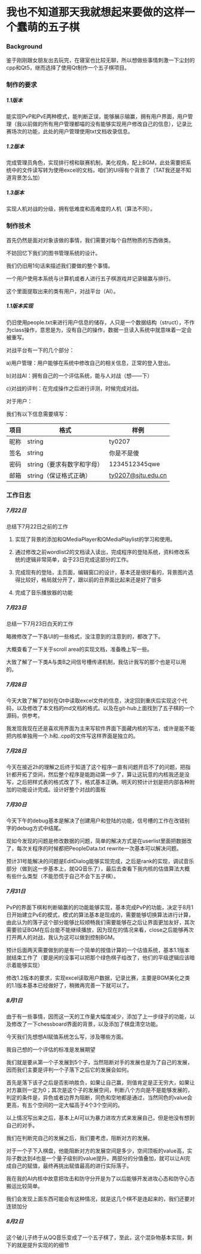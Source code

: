 # 我也不知道那天我就想起来要做的这样一个蠢萌的五子棋

### Background

​	鉴于刚刚跟女朋友出去玩完，在寝室也比较无聊，所以想做些事情刺激一下尘封的cpp和Qt5，继而选择了使用Qt制作一个五子棋项目。

### 制作的要求

##### 1.1版本

能实现PvP和PvE两种模式，能判断正误，能够展示输赢，拥有用户界面，用户管理（我以前做的所有用户管理都喵的没有能够实现用户修改自己的信息），记录比赛场次的功能，此处的用户管理使用txt文档收录信息。

##### 1.2版本

完成管理员角色，实现排行榜和联赛机制，美化视角，配上BGM，此处需要把系统中的文件读写转为使用excel的文档，咱们的UI得有个背景了（TAT我还是不知道背景怎么加）

##### 1.3版本

实现人机对战的分级，拥有低难度和高难度的人机（算法不同）。

### 制作技术

首先仍然是面对对象该做的事情，我们需要对每个自然物质的东西做类。

不妨回忆下我们的图书管理系统的设计。

我们仍旧用1句话来描述我们要做的整个事情。

一个用户使用本系统与计算机或者人进行五子棋游戏并记录输赢与排行。

这个里面提取出来的类有用户，对战平台（AI）。

##### 1.1版本实现

仍旧使用people.txt来进行用户信息的储存，人只是一个数据结构（struct），不作为class操作，意思是为，没有自己的操作，数据一旦读入系统中就意味着一定会被重写。

对战平台有一下的几个部分：

a)用户管理：用户能够在系统中修改自己的相关信息，正常的登入登出。

b)对战AI：拥有自己的一个评估系统，能与人对战（想——下）

c)对战的评判：在完成操作之后进行评测，时候完成对战。

对于用户：

我们有以下信息需要填写：

| 项目   | 格式               | 样例                 |
| ---- | ---------------- | ------------------ |
| 昵称   | string           | ty0207             |
| 签名   | string           | 你是不是傻              |
| 密码   | string（要求有数字和字母） | 1234512345qwe      |
| 邮箱   | string（保证格式正确）   | ty0207@sjtu.edu.cn |

### 工作日志

##### 7月22日

总结下7月22日之前的工作

1. 实现了背景的添加和QMediaPlayer和QMediaPlaylist的学习和使用。


2. 通过修改之前wordlist2的文档读入读出，完成程序的登陆系统，资料修改系统的逻辑非常简单，会于23日完成这部分的工作。


3. 完成现有的登陆，主页面，编辑窗口的设计，基本还是很好看的，背景图片选得比较好，格局就分开了，跟以前的丑界面比起来还是好了很多
4. 完成了音乐播放器的功能

##### 7月23日

总结一下7月23日白天的工作  

略微修改了一下各UI的一些格式，没注意到的注意到的，都改了下。  

大概查看了一下关于scroll area的实现文档，准备晚上写一些。  

大致了解了一下类A与类B之间信号槽传递机制，我估计我写的那个也是可以用的。  



##### 7月28日

今天大致了解了如何在Qt中读取excel文件的信息，决定回到重庆后实现这个代码，以及修改了本文档的md文档的格式。以及在git-hub上面找到了五子棋的一个源码，供参考。

我发现我现在还是喜欢用界面为主来写软件界面下面藏内核的写法，或许是能不能把内核单独用一个.h和..cpp的文件写这样界面是独立的。

##### 7月28日

今天在接近2h的理解之后终于知道了这个程序一直有问题开启不了的问题，把指针都开拓了空间，然后整个程序是能跑动第一步了，算让这玩意的内核我还是没写，之后把样式表的格式改了下，格式基本正确。明天的预计计划是把内部各种附加的功能设计完成。设计好整个对战的面板

##### 7月30日

今天下午的debug基本是解决了创建用户和登陆的功能，信号槽的工作在改错别字的debug方式中结尾。

现如今发现的问题是修改数据的问题，简单的解决方式是在userlist里面把数据改了，每次关程序的时候都把PeopleData.txt rewrite一次基本可以解决问题。

预计31号能解决的问题是EditDialog能够实现完成，之后是rank的实现，调试音乐部分（做到这一步基本上，就QQ音乐了），最后去查看下我内核的估值算法大概有些什么类型（不能恐慌于自己不会下五子棋）。

##### 7月31日

PvP的界面下棋和判断输赢的的功能能够实现，基本完成PvP的功能，决定于8月1日开始建立PvE的模式，模式的算法基本是现成的，需要能够切换算法进行计算，由此认为的落子这个部分能够比较顺畅我们需要能够在之后让界面更加友好，其次需要验证BGM在后台能不能继续播放，因为现在的情况来看，close之后能够再次打开两人的对战，我认为这可以做到控制BGM。

预计后面两天需要做到的是有一个简单的按值计算的一个估值系统，基本1.1版本就结束工作了（要是闲的没事可以把那个绿色棋子给改了，他们的平级逻辑应该暗示着能够实现）

修改1.2版本的要求，实现excel读取用户数据，记录比赛，主要是BGM美化之类的1.1版本基本已经做好了，稍微再完善一下就可以了。

##### 8月1日

由于有一些事情，因而这一天的工作量大幅度减少，添加了上一步绿子的功能，以及修改了一下chessboard界面的背景，以及添加了棋盘清空功能。

今天我们先想想AI赋值系统怎么写，涉及哪些方面。

我自己想的一个评估的标准是发展期望

我们就是要从第一个子发展到5个子，当然阻断对手的发展也是为了自己的发展，因而我们主要是评判一个子落下之后它的发展会如何。

首先是落下该子之后是否影响胜负，如果让自己赢，则值肯定是正无穷大，如果让对方赢则一定为0；其次是这个子的发展空间，判断八个方向是不是能够发展的，判定的条件是，异色或者边界为阻断，同色和空地都是通过，当然同色的value会更高，有五个空间的一定大幅高于4个3个空间的。

以上情况写出来之后，基本上AI可以为暴力进攻方式来发展自己，但是他没有想到自己的对手。

我们在判断完自己的发展之后，我们要考虑，阻断对方的发展。

对于一个子下入棋盘，他能阻断对方的发展空间是多少，空间顶板的value高，实际子数达到4也是一个量子级别的value提升。两部分的分值叠加，就可以让AI完成自己的赋值，最终再挑出赋值最高的进行实际落子。

我在我的AI内核中故意把攻击和防守分开是为了以后能够开发进攻心态和防守心态搬运比较简单。

我们会发现上面东西可能会有这种情况，就是这几个棋不是连起来的，我们还要对连锁加分

##### 8月2日

这个破儿子终于从QQ音乐变成了一个五子棋了，至此，这个混杂物基本实现，剩下的就是提升实现的的细节